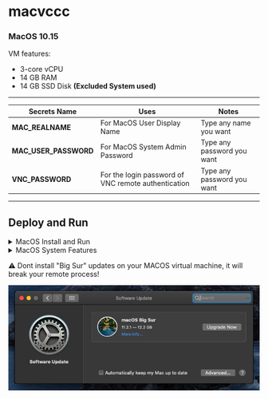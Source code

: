 # macvccc

### MacOS 10.15

VM features:
- 3-core vCPU
- 14 GB RAM
- 14 GB SSD Disk **(Excluded System used)**

---

Secrets Name | Uses | Notes
----- | ----- | -----
**MAC_REALNAME** | For MacOS User Display Name | Type any name you want
**MAC_USER_PASSWORD** | For MacOS System Admin Password | Type any password you want
**VNC_PASSWORD** | For the login password of VNC remote authentication | Type any password you want

---

## Deploy and Run
<details>
    <summary>MacOS Install and Run</summary>
<br>
    
* Go to **Actions** Tab and select one of system workflow.

* Click **Run Workflow** button on the left of **This workflow has a workflow_dispatch event trigger** line.

* Wait until a few minutes.

* Copy the link(**without tcp://**) and go to VNC Viewer(Download and install it [here](https://www.realvnc.com/download/file/viewer.files/VNC-Viewer-6.21.406-Windows.exe)), input the link to connect that u copied from the website.

* Fill in those login info, within username **TCV** and password from **VNC_PASSWORD** in Secret that you typed.

* Enjoy!

</details>

<details>
    <summary>MacOS System Features</summary>
<br>

- Desktop Screenshot
<img src="https://github.com/xLamday/LuppiLandia-MacOS-RDP/blob/main/screenshots/1.png?raw=true" >

- Settings
<img src="https://github.com/xLamday/LuppiLandia-MacOS-RDP/blob/main/screenshots/2.png?raw=true" >

- RAM
<img src="https://github.com/xLamday/LuppiLandia-MacOS-RDP/blob/main/screenshots/3.png?raw=true" >

- Storage
<img src="https://github.com/xLamday/LuppiLandia-MacOS-RDP/blob/main/screenshots/4.png?raw=true" >

- Pre-Installed Apps
<img src="https://github.com/xLamday/LuppiLandia-MacOS-RDP/blob/main/screenshots/5.png?raw=true" >

</details>

:warning: Dont install "Big Sur" updates on your MACOS virtual machine, it will break your remote process!

<img src="https://raw.githubusercontent.com/RealKoolisw/image/main/VirtualMachine-GHAction/sceenshots/Screenshot%202021-02-23%20at%207.35.57%20AM.png">
</details>
